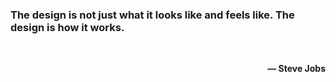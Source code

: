 <h3>The design is not just what it looks like and feels like. The design is how it works.</h3>

<br/>

<p align="right">
  <b>— Steve Jobs</b>
</p>
